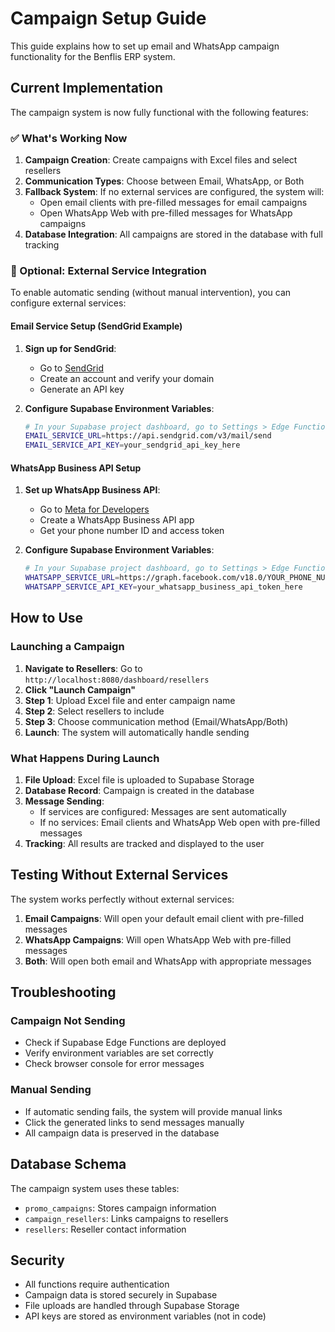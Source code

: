 # Campaign Setup Guide

This guide explains how to set up email and WhatsApp campaign functionality for the Benflis ERP system.

## Current Implementation

The campaign system is now fully functional with the following features:

### ✅ What's Working Now

1. **Campaign Creation**: Create campaigns with Excel files and select resellers
2. **Communication Types**: Choose between Email, WhatsApp, or Both
3. **Fallback System**: If no external services are configured, the system will:
   - Open email clients with pre-filled messages for email campaigns
   - Open WhatsApp Web with pre-filled messages for WhatsApp campaigns
4. **Database Integration**: All campaigns are stored in the database with full tracking

### 🔧 Optional: External Service Integration

To enable automatic sending (without manual intervention), you can configure external services:

#### Email Service Setup (SendGrid Example)

1. **Sign up for SendGrid**:
   - Go to [SendGrid](https://sendgrid.com)
   - Create an account and verify your domain
   - Generate an API key

2. **Configure Supabase Environment Variables**:
   ```bash
   # In your Supabase project dashboard, go to Settings > Edge Functions > Environment Variables
   EMAIL_SERVICE_URL=https://api.sendgrid.com/v3/mail/send
   EMAIL_SERVICE_API_KEY=your_sendgrid_api_key_here
   ```

#### WhatsApp Business API Setup

1. **Set up WhatsApp Business API**:
   - Go to [Meta for Developers](https://developers.facebook.com)
   - Create a WhatsApp Business API app
   - Get your phone number ID and access token

2. **Configure Supabase Environment Variables**:
   ```bash
   # In your Supabase project dashboard, go to Settings > Edge Functions > Environment Variables
   WHATSAPP_SERVICE_URL=https://graph.facebook.com/v18.0/YOUR_PHONE_NUMBER_ID/messages
   WHATSAPP_SERVICE_API_KEY=your_whatsapp_business_api_token_here
   ```

## How to Use

### Launching a Campaign

1. **Navigate to Resellers**: Go to `http://localhost:8080/dashboard/resellers`
2. **Click "Launch Campaign"**
3. **Step 1**: Upload Excel file and enter campaign name
4. **Step 2**: Select resellers to include
5. **Step 3**: Choose communication method (Email/WhatsApp/Both)
6. **Launch**: The system will automatically handle sending

### What Happens During Launch

1. **File Upload**: Excel file is uploaded to Supabase Storage
2. **Database Record**: Campaign is created in the database
3. **Message Sending**: 
   - If services are configured: Messages are sent automatically
   - If no services: Email clients and WhatsApp Web open with pre-filled messages
4. **Tracking**: All results are tracked and displayed to the user

## Testing Without External Services

The system works perfectly without external services:

1. **Email Campaigns**: Will open your default email client with pre-filled messages
2. **WhatsApp Campaigns**: Will open WhatsApp Web with pre-filled messages
3. **Both**: Will open both email and WhatsApp with appropriate messages

## Troubleshooting

### Campaign Not Sending
- Check if Supabase Edge Functions are deployed
- Verify environment variables are set correctly
- Check browser console for error messages

### Manual Sending
- If automatic sending fails, the system will provide manual links
- Click the generated links to send messages manually
- All campaign data is preserved in the database

## Database Schema

The campaign system uses these tables:
- `promo_campaigns`: Stores campaign information
- `campaign_resellers`: Links campaigns to resellers
- `resellers`: Reseller contact information

## Security

- All functions require authentication
- Campaign data is stored securely in Supabase
- File uploads are handled through Supabase Storage
- API keys are stored as environment variables (not in code)

